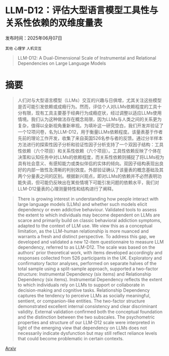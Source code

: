 # LLM-D12：评估大型语言模型工具性与关系性依赖的双维度量表

发布时间：2025年06月07日

`其他` `心理学` `人机交互`

> LLM-D12: A Dual-Dimensional Scale of Instrumental and Relational Dependencies on Large Language Models

# 摘要

> 人们对与大型语言模型（LLMs）交互的兴趣与日俱增，尤其关注这些模型是否可能引发依赖或成瘾行为。然而，评估个人对LLMs依赖程度的工具十分有限，现有工具主要基于经典行为成瘾症状，经过调整以适应LLMs使用情境。我们认为这种做法存在概念局限，因为LLMs与人类之间的关系更为复杂，值得以全新视角重新审视。为填补这一研究空白，我们开发并验证了一个12项问卷，名为LLM-D12，用于衡量LLMs依赖程度。该量表基于作者先前的理论工作开发，收集了来自英国526名参与者的反馈。通过分半样本方法进行的探索性因子分析和验证性因子分析支持了一个双因子结构：工具性依赖（六个项目）和关系性依赖（六个项目）。工具性依赖反映了个体在决策和认知任务中对LLMs的依赖程度，而关系性依赖则捕捉了将LLMs视为具有社会意义、有感知能力或类似伴侣的实体的倾向。双因子结构表现出良好的内部一致性及清晰的判别效度。外部验证确认了该量表的概念基础及其两个分量表之间的区别。根据新兴观点，即对LLMs的依赖并不必然表明功能失调，但可能仍反映出在某些情境下可能引发问题的依赖水平，我们对LLM-D12量表的心理测量特性和结构进行了阐释。

> There is growing interest in understanding how people interact with large language models (LLMs) and whether such models elicit dependency or even addictive behaviour. Validated tools to assess the extent to which individuals may become dependent on LLMs are scarce and primarily build on classic behavioral addiction symptoms, adapted to the context of LLM use. We view this as a conceptual limitation, as the LLM-human relationship is more nuanced and warrants a fresh and distinct perspective. To address this gap, we developed and validated a new 12-item questionnaire to measure LLM dependency, referred to as LLM-D12. The scale was based on the authors' prior theoretical work, with items developed accordingly and responses collected from 526 participants in the UK. Exploratory and confirmatory factor analyses, performed on separate halves of the total sample using a split-sample approach, supported a two-factor structure: Instrumental Dependency (six items) and Relationship Dependency (six items). Instrumental Dependency reflects the extent to which individuals rely on LLMs to support or collaborate in decision-making and cognitive tasks. Relationship Dependency captures the tendency to perceive LLMs as socially meaningful, sentient, or companion-like entities. The two-factor structure demonstrated excellent internal consistency and clear discriminant validity. External validation confirmed both the conceptual foundation and the distinction between the two subscales. The psychometric properties and structure of our LLM-D12 scale were interpreted in light of the emerging view that dependency on LLMs does not necessarily indicate dysfunction but may still reflect reliance levels that could become problematic in certain contexts.

[Arxiv](https://arxiv.org/abs/2506.06874)